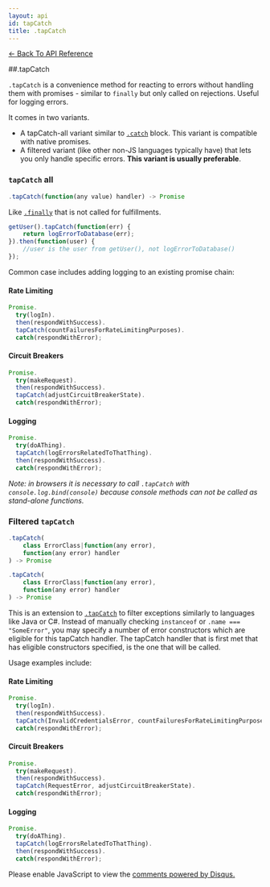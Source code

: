 ```yaml
---
layout: api
id: tapCatch
title: .tapCatch
---
```



[← Back To API Reference](/docs/api-reference.html)
<div class="api-code-section"><markdown>
##.tapCatch


`.tapCatch` is a convenience method for reacting to errors without handling them with promises - similar to `finally` but only called on rejections. Useful for logging errors.

It comes in two variants.
 - A tapCatch-all variant similar to [`.catch`](.) block. This variant is compatible with native promises.
 - A filtered variant (like other non-JS languages typically have) that lets you only handle specific errors. **This variant is usually preferable**.


### `tapCatch` all
```js
.tapCatch(function(any value) handler) -> Promise
```


Like [`.finally`](.) that is not called for fulfillments.

```js
getUser().tapCatch(function(err) {
    return logErrorToDatabase(err);
}).then(function(user) {
    //user is the user from getUser(), not logErrorToDatabase()
});
```

Common case includes adding logging to an existing promise chain:

#### Rate Limiting

```js
Promise.
  try(logIn).
  then(respondWithSuccess).
  tapCatch(countFailuresForRateLimitingPurposes).
  catch(respondWithError);
```

#### Circuit Breakers

```js
Promise.
  try(makeRequest).
  then(respondWithSuccess).
  tapCatch(adjustCircuitBreakerState).
  catch(respondWithError);
```

#### Logging

```js
Promise.
  try(doAThing).
  tapCatch(logErrorsRelatedToThatThing).
  then(respondWithSuccess).
  catch(respondWithError);
```

*Note: in browsers it is necessary to call `.tapCatch` with `console.log.bind(console)` because console methods can not be called as stand-alone functions.*

### Filtered `tapCatch`


```js
.tapCatch(
    class ErrorClass|function(any error),
    function(any error) handler
) -> Promise
```
```js
.tapCatch(
    class ErrorClass|function(any error),
    function(any error) handler
) -> Promise


```
This is an extension to [`.tapCatch`](.) to filter exceptions similarly to languages like Java or C#. Instead of manually checking `instanceof` or `.name === "SomeError"`, you may specify a number of error constructors which are eligible for this tapCatch handler. The tapCatch handler that is first met that has eligible constructors specified, is the one that will be called.

Usage examples include:

#### Rate Limiting

```js
Promise.
  try(logIn).
  then(respondWithSuccess).
  tapCatch(InvalidCredentialsError, countFailuresForRateLimitingPurposes).
  catch(respondWithError);
```

#### Circuit Breakers

```js
Promise.
  try(makeRequest).
  then(respondWithSuccess).
  tapCatch(RequestError, adjustCircuitBreakerState).
  catch(respondWithError);
```

#### Logging

```js
Promise.
  try(doAThing).
  tapCatch(logErrorsRelatedToThatThing).
  then(respondWithSuccess).
  catch(respondWithError);
```

</markdown></div>

<div id="disqus_thread"></div>
<script type="text/javascript">
    var disqus_title = ".tapCatch";
    var disqus_shortname = "bluebirdjs";
    var disqus_identifier = "disqus-id-tapCatch";

    (function() {
        var dsq = document.createElement("script"); dsq.type = "text/javascript"; dsq.async = true;
        dsq.src = "//" + disqus_shortname + ".disqus.com/embed.js";
        (document.getElementsByTagName("head")[0] || document.getElementsByTagName("body")[0]).appendChild(dsq);
    })();
</script>
<noscript>Please enable JavaScript to view the <a href="https://disqus.com/?ref_noscript" rel="nofollow">comments powered by Disqus.</a></noscript>
